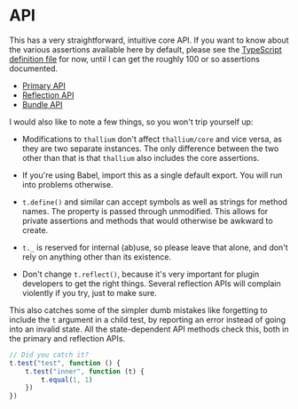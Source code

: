 # API

This has a very straightforward, intuitive core API. If you want to know about the various assertions available here by default, please see the [TypeScript definition file](../assertions.d.ts) for now, until I can get the roughly 100 or so assertions documented.

- [Primary API](./api/primary.md)
- [Reflection API](./api/reflection.md)
- [Bundle API](./api/bundle.md)

I would also like to note a few things, so you won't trip yourself up:

- Modifications to `thallium` don't affect `thallium/core` and vice versa, as they are two separate instances. The only difference between the two other than that is that `thallium` also includes the core assertions.

- If you're using Babel, import this as a single default export. You will run into problems otherwise.

- `t.define()` and similar can accept symbols as well as strings for method names. The property is passed through unmodified. This allows for private assertions and methods that would otherwise be awkward to create.

- `t._` is reserved for internal (ab)use, so please leave that alone, and don't rely on anything other than its existence.

- Don't change `t.reflect()`, because it's very important for plugin developers to get the right things. Several reflection APIs will complain violently if you try, just to make sure.

This also catches some of the simpler dumb mistakes like forgetting to include the `t` argument in a child test, by reporting an error instead of going into an invalid state. All the state-dependent API methods check this, both in the primary and reflection APIs.

```js
// Did you catch it?
t.test("test", function () {
    t.test("inner", function (t) {
        t.equal(1, 1)
    })
})
```
